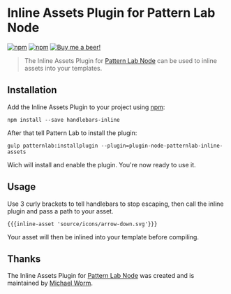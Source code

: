 # Inline Assets Plugin for Pattern Lab Node

[![npm](https://img.shields.io/npm/v/plugin-node-patternlab-inline-assets.svg?maxAge=86400)](https://www.npmjs.com/package/plugin-node-patternlab-inline-assets) 
[![npm](https://img.shields.io/npm/dt/plugin-node-patternlab-inline-assets.svg?maxAge=86400)](https://www.npmjs.com/package/plugin-node-patternlab-inline-assets) 
[![Buy me a beer!](https://img.shields.io/badge/Buy%20me%20a%20beer!-%F0%9F%8D%BA-yellow.svg)](https://www.paypal.me/Miw0)

> The Inline Assets Plugin for [Pattern Lab Node](https://github.com/pattern-lab/patternlab-node) can be used to inline assets into your templates.

## Installation

Add the Inline Assets Plugin to your project using [npm](http://npmjs.com/):

    npm install --save handlebars-inline
 
After that tell Pattern Lab to install the plugin:

    gulp patternlab:installplugin --plugin=plugin-node-patternlab-inline-assets
    
Wich will install and enable the plugin. You're now ready to use it.

## Usage
Use 3 curly brackets to tell handlebars to stop escaping, then call the inline plugin and pass a path to your asset.

    {{{inline-asset 'source/icons/arrow-down.svg'}}}
    
Your asset will then be inlined into your template before compiling.


## Thanks

The Inline Assets Plugin for [Pattern Lab Node](https://github.com/pattern-lab/patternlab-node) was created and is maintained by [Michael Worm](https://github.com/Miw0).
